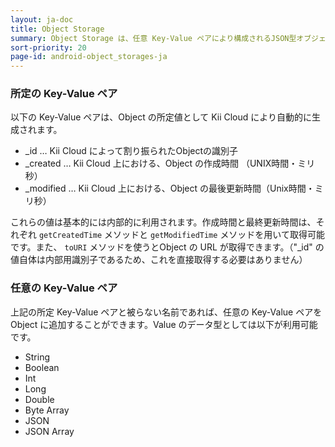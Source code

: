 ```yaml
---
layout: ja-doc
title: Object Storage
summary: Object Storage は、任意 Key-Value ペアにより構成されるJSON型オブジェクト（Object）を、サーバ側のカスタマイズを行うことなく管理する仕組みを提供します。
sort-priority: 20
page-id: android-object_storages-ja
---
```

### 所定の Key-Value ペア

以下の Key-Value ペアは、Object の所定値として Kii Cloud により自動的に生成されます。

 * \_id … Kii Cloud によって割り振られたObjectの識別子
 * \_created … Kii Cloud 上における、Object の作成時間 （UNIX時間・ミリ秒）
 * \_modified … Kii Cloud 上における、Object の最後更新時間（Unix時間・ミリ秒）

これらの値は基本的には内部的に利用されます。作成時間と最終更新時間は、それぞれ `getCreatedTime` メソッドと `getModifiedTime` メソッドを用いて取得可能です。また、 `toURI` メソッドを使うとObject の URL が取得できます。（"_id" の値自体は内部用識別子であるため、これを直接取得する必要はありません）

### 任意の Key-Value ペア

上記の所定 Key-Value ペアと被らない名前であれば、任意の Key-Value ペアを Object に追加することができます。Value のデータ型としては以下が利用可能です。

 * String
 * Boolean
 * Int
 * Long
 * Double
 * Byte Array
 * JSON
 * JSON Array
